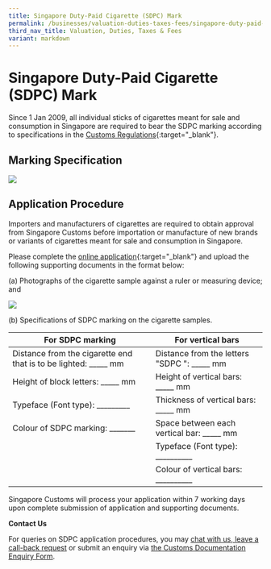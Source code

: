 ```yaml
---
title: Singapore Duty-Paid Cigarette (SDPC) Mark
permalink: /businesses/valuation-duties-taxes-fees/singapore-duty-paid-cigarette-sdpc-mark/
third_nav_title: Valuation, Duties, Taxes & Fees
variant: markdown
---
```

# Singapore Duty-Paid Cigarette (SDPC) Mark

Since 1 Jan 2009, all individual sticks of cigarettes meant for sale and consumption in Singapore are required to bear the SDPC marking according to specifications in the  [Customs Regulations](https://sso.agc.gov.sg/SL/CA1960-RG2?DocDate=20170220){:target="_blank"}.

## Marking Specification

![](/images/sdpc.jpg)

## Application Procedure

Importers and manufacturers of cigarettes are required to obtain approval from Singapore Customs before importation or manufacture of new brands or variants of cigarettes meant for sale and consumption in Singapore.

Please complete the  [online application](https://form.gov.sg/5ccac0a442502b00107a9554){:target="_blank"} and upload the following supporting documents in the format below:

(a) Photographs of the cigarette sample against a ruler or measuring device; and

![](/images/sdpc1.jpg)

(b) Specifications of SDPC marking on the cigarette samples.

| **For SDPC marking** | **For vertical bars** |
|--|--|
| Distance from the cigarette end that is to be lighted: _____ mm | Distance from the letters "SDPC ": _____ mm |
| Height of block letters: _____ mm | Height of vertical bars: _____ mm |
| Typeface (Font type): _________ | Thickness of vertical bars: _____ mm |
| Colour of SDPC marking: _______ | Space between each vertical bar: _____ mm |
|  | Typeface (Font type): __________ |
|  | Colour of vertical bars: __________ |


Singapore Customs will process your application within 7 working days upon complete submission of application and supporting documents.

**Contact Us**

For queries on SDPC application procedures, you may [chat with us, leave a call-back request](https://www.customs.gov.sg/contact-us/) or submit an enquiry via [the Customs Documentation Enquiry Form](https://go.gov.sg/customs-doc).

